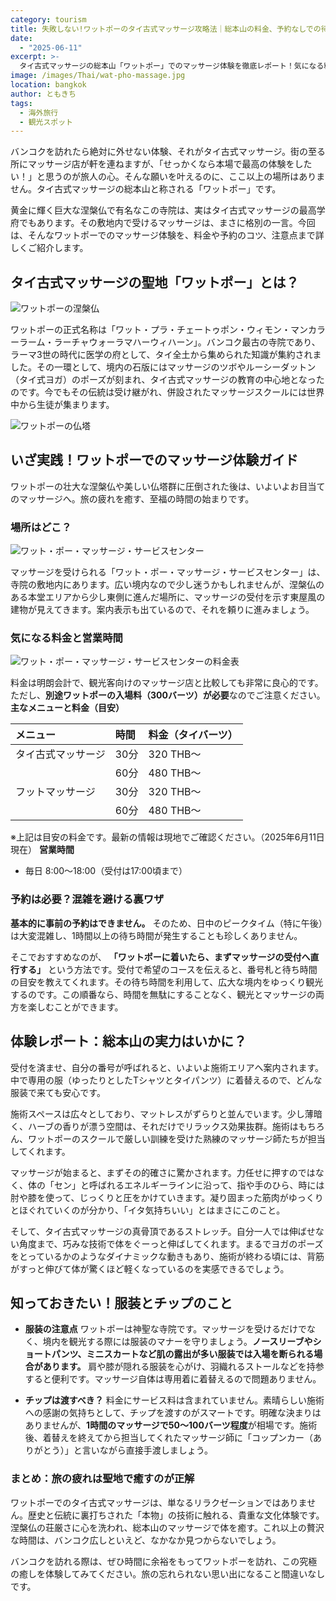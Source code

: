 ```yaml
---
category: tourism
title: 失敗しない!ワットポーのタイ古式マッサージ攻略法｜総本山の料金、予約なしでの待ち時間、チップまで解説
date:
  - "2025-06-11"
excerpt: >-
  タイ古式マッサージの総本山「ワットポー」でのマッサージ体験を徹底レポート！気になる料金や営業時間、予約なしでの混雑状況や待ち時間を回避する裏ワザも解説。本場の施術内容から服装、チップの相場まで、バンコク旅行で最高の癒しを体験するために知りたい情報を凝縮しました。
image: /images/Thai/wat-pho-massage.jpg
location: bangkok
author: ともきち
tags:
  - 海外旅行
  - 観光スポット
---
```


バンコクを訪れたら絶対に外せない体験、それがタイ古式マッサージ。街の至る所にマッサージ店が軒を連ねますが、「せっかくなら本場で最高の体験をしたい！」と思うのが旅人の心。そんな願いを叶えるのに、ここ以上の場所はありません。タイ古式マッサージの総本山と称される「ワットポー」です。

黄金に輝く巨大な涅槃仏で有名なこの寺院は、実はタイ古式マッサージの最高学府でもあります。その敷地内で受けるマッサージは、まさに格別の一言。今回は、そんなワットポーでのマッサージ体験を、料金や予約のコツ、注意点まで詳しくご紹介します。

## タイ古式マッサージの聖地「ワットポー」とは？

![ワットポーの涅槃仏](/images/Thai/wat-pho-nirvana-buddha.jpg)

ワットポーの正式名称は「ワット・プラ・チェートゥポン・ウィモン・マンカラーラーム・ラーチャウォーラマハーウィハーン」。バンコク最古の寺院であり、ラーマ3世の時代に医学の府として、タイ全土から集められた知識が集約されました。その一環として、境内の石版にはマッサージのツボやルーシーダットン（タイ式ヨガ）のポーズが刻まれ、タイ古式マッサージの教育の中心地となったのです。今でもその伝統は受け継がれ、併設されたマッサージスクールには世界中から生徒が集まります。

![ワットポーの仏塔](/images/Thai/wat-pho-pagoda.jpg)

## いざ実践！ワットポーでのマッサージ体験ガイド

ワットポーの壮大な涅槃仏や美しい仏塔群に圧倒された後は、いよいよお目当てのマッサージへ。旅の疲れを癒す、至福の時間の始まりです。

### **場所はどこ？**

![ワット・ポー・マッサージ・サービスセンター](/images/Thai/wat-pho-massage.jpg)

マッサージを受けられる「ワット・ポー・マッサージ・サービスセンター」は、寺院の敷地内にあります。広い境内なので少し迷うかもしれませんが、涅槃仏のある本堂エリアから少し東側に進んだ場所に、マッサージの受付を示す東屋風の建物が見えてきます。案内表示も出ているので、それを頼りに進みましょう。

### **気になる料金と営業時間**

![ワット・ポー・マッサージ・サービスセンターの料金表](/images/Thai/wat-pho-massage-price-list.jpg)

料金は明朗会計で、観光客向けのマッサージ店と比較しても非常に良心的です。ただし、**別途ワットポーの入場料（300バーツ）が必要**なのでご注意ください。
**主なメニューと料金（目安）**

| メニュー           | 時間 | 料金（タイバーツ） |
| :----------------- | :--- | :----------------- |
| タイ古式マッサージ | 30分 | 320 THB～          |
|                    | 60分 | 480 THB～          |
| フットマッサージ   | 30分 | 320 THB～          |
|                    | 60分 | 480 THB～          |

※上記は目安の料金です。最新の情報は現地でご確認ください。（2025年6月11日現在）
**営業時間**

- 毎日 8:00～18:00（受付は17:00頃まで）

### **予約は必要？混雑を避ける裏ワザ**

**基本的に事前の予約はできません。** そのため、日中のピークタイム（特に午後）は大変混雑し、1時間以上の待ち時間が発生することも珍しくありません。

そこでおすすめなのが、 **「ワットポーに着いたら、まずマッサージの受付へ直行する」** という方法です。受付で希望のコースを伝えると、番号札と待ち時間の目安を教えてくれます。その待ち時間を利用して、広大な境内をゆっくり観光するのです。この順番なら、時間を無駄にすることなく、観光とマッサージの両方を楽しむことができます。

## 体験レポート：総本山の実力はいかに？

受付を済ませ、自分の番号が呼ばれると、いよいよ施術エリアへ案内されます。中で専用の服（ゆったりとしたTシャツとタイパンツ）に着替えるので、どんな服装で来ても安心です。

施術スペースは広々としており、マットレスがずらりと並んでいます。少し薄暗く、ハーブの香りが漂う空間は、それだけでリラックス効果抜群。施術はもちろん、ワットポーのスクールで厳しい訓練を受けた熟練のマッサージ師たちが担当してくれます。

マッサージが始まると、まずその的確さに驚かされます。力任せに押すのではなく、体の「セン」と呼ばれるエネルギーラインに沿って、指や手のひら、時には肘や膝を使って、じっくりと圧をかけていきます。凝り固まった筋肉がゆっくりとほぐれていくのが分かり、「イタ気持ちいい」とはまさにこのこと。

そして、タイ古式マッサージの真骨頂であるストレッチ。自分一人では伸ばせない角度まで、巧みな技術で体をぐーっと伸ばしてくれます。まるでヨガのポーズをとっているかのようなダイナミックな動きもあり、施術が終わる頃には、背筋がすっと伸びて体が驚くほど軽くなっているのを実感できるでしょう。

## 知っておきたい！服装とチップのこと

- **服装の注意点**
  ワットポーは神聖な寺院です。マッサージを受けるだけでなく、境内を観光する際には服装のマナーを守りましょう。**ノースリーブやショートパンツ、ミニスカートなど肌の露出が多い服装では入場を断られる場合があります。** 肩や膝が隠れる服装を心がけ、羽織れるストールなどを持参すると便利です。マッサージ自体は専用着に着替えるので問題ありません。

- **チップは渡すべき？**
  料金にサービス料は含まれていません。素晴らしい施術への感謝の気持ちとして、チップを渡すのがスマートです。明確な決まりはありませんが、**1時間のマッサージで50～100バーツ程度**が相場です。施術後、着替えを終えてから担当してくれたマッサージ師に「コップンカー（ありがとう）」と言いながら直接手渡しましょう。

### まとめ：旅の疲れは聖地で癒すのが正解

ワットポーでのタイ古式マッサージは、単なるリラクゼーションではありません。歴史と伝統に裏打ちされた「本物」の技術に触れる、貴重な文化体験です。涅槃仏の荘厳さに心を洗われ、総本山のマッサージで体を癒す。これ以上の贅沢な時間は、バンコク広しといえど、なかなか見つからないでしょう。

バンコクを訪れる際は、ぜひ時間に余裕をもってワットポーを訪れ、この究極の癒しを体験してみてください。旅の忘れられない思い出になること間違いなしです。
